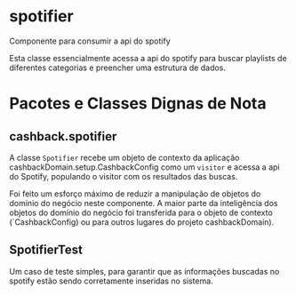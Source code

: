 # spotifier
Componente para consumir a api do spotify

Esta classe essencialmente acessa a api do spotify para buscar playlists de diferentes categorias e preencher uma estrutura de dados.

# Pacotes e Classes Dignas de Nota #

## cashback.spotifier ## 

A classe `Spotifier` recebe um objeto de contexto da aplicação cashbackDomain.setup.CashbackConfig como um `visitor` e acessa a api do Spotify, populando o visitor com os resultados das buscas.

Foi feito um esforço máximo de reduzir a manipulação de objetos do domínio do negócio neste componente. A maior parte da inteligência dos objetos do domínio do negócio foi transferida para o objeto de contexto (`CashbackConfig) ou para outros lugares do projeto cashbackDomain).

## SpotifierTest ##

Um caso de teste simples, para garantir que as informações buscadas no spotify estão sendo corretamente inseridas no sistema.
